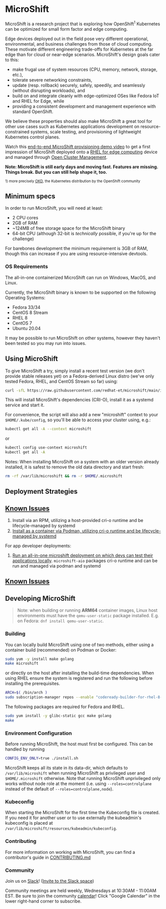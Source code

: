 # MicroShift

MicroShift is a research project that is exploring how OpenShift<sup>1</sup> Kubernetes can be optimized for small form factor and edge computing.

Edge devices deployed out in the field pose very different operational, environmental, and business challenges from those of cloud computing. These motivate different engineering trade-offs for Kubernetes at the far edge than for cloud or near-edge scenarios. MicroShift's design goals cater to this:

- make frugal use of system resources (CPU, memory, network, storage, etc.),
- tolerate severe networking constraints,
- update (resp. rollback) securely, safely, speedily, and seamlessly (without disrupting workloads), and
- build on and integrate cleanly with edge-optimized OSes like Fedora IoT and RHEL for Edge, while
- providing a consistent development and management experience with standard OpenShift.

We believe these properties should also make MicroShift a great tool for other use cases such as Kubernetes applications development on resource-constrained systems, scale testing, and provisioning of lightweight Kubernetes control planes.

Watch this [end-to-end MicroShift provisioning demo video](https://youtu.be/QOiB8NExtA4) to get a first impression of MicroShift deployed onto a [RHEL for edge computing](https://www.redhat.com/en/technologies/linux-platforms/enterprise-linux/edge-computing) device and managed through [Open Cluster Management](https://github.com/open-cluster-management).

**Note: MicroShift is still early days and moving fast. Features are missing. Things break. But you can still help shape it, too.**

<sup>1) more precisely [OKD](https://www.okd.io/), the Kubernetes distribution by the OpenShift community</sup>

## Minimum specs

In order to run MicroShift, you will need at least:

- 2 CPU cores
- 2GB of RAM
- ~124MB of free storage space for the MicroShift binary
- 64-bit CPU (although 32-bit is _technically_ possible, if you're up for the challenge)

For barebones development the minimum requirement is 3GB of RAM, though this can increase
if you are using resource-intensive devtools.

### OS Requirements

The all-in-one containerized MicroShift can run on Windows, MacOS, and Linux.

Currently, the MicroShift binary is known to be supported on the following Operating Systems:

- Fedora 33/34
- CentOS 8 Stream
- RHEL 8
- CentOS 7
- Ubuntu 20.04

It may be possible to run MicroShift on other systems, however they haven't been tested so you may run into issues.

## Using MicroShift

To give MicroShift a try, simply install a recent test version (we don't provide stable releases yet) on a Fedora-derived Linux distro (we've only tested Fedora, RHEL, and CentOS Stream so far) using:

```sh
curl -sfL https://raw.githubusercontent.com/redhat-et/microshift/main/install.sh | bash
```

This will install MicroShift's dependencies (CRI-O), install it as a systemd service and start it.

For convenience, the script will also add a new "microshift" context to your `$HOME/.kube/config`, so you'll be able to access your cluster using, e.g.:

```sh
kubectl get all -A --context microshift
```

or

```sh
kubectl config use-context microshift
kubectl get all -A
```

Notes: When installing MicroShift on a system with an older version already installed, it is safest to remove the old data directory and start fresh:

```sh
rm -rf /var/lib/microshift && rm -r $HOME/.microshift
```
## Deployment Strategies

## [Known Issues](./docs/known-issues.md)


1. Install via an RPM, utilizing a host-provided cri-o runtime and be lifecycle-managed by systemd
2. [Install as a container via Podman, utilizing cri-o runtime and be lifecycle-managed by systemd](https://microshift.io/docs/deployment-modes/microshift-containerized/)

For app developer deployments:

1. [Run an all-in-one microshift deployment on which devs can test their applications locally](https://microshift.io/docs/deployment-modes/microshift-aio/).  `microshift-aio` packages cri-o runtime and can be run and managed via podman and systemd


## [Known Issues](https://microshift.io/docs/known-issues/known-issues/)

## Developing MicroShift

> Note: when building or running **ARM64** container images, Linux host environments must have the `qemu-user-static` package installed. E.g. on Fedora: `dnf install qemu-user-static`.

### Building

You can locally build MicroShift using one of two methods, either using a container build (recommended) on Podman or Docker:

```sh
sudo yum -y install make golang
make microshift
```

or directly on the host after installing the build-time dependencies. When using RHEL ensure the system is registered and run the following before installing the prerequisites.

```sh
ARCH=$( /bin/arch )
sudo subscription-manager repos --enable "codeready-builder-for-rhel-8-${ARCH}-rpms"
```

The following packages are required for Fedora and RHEL.

```sh
sudo yum install -y glibc-static gcc make golang
make
```

### Environment Configuration

Before running MicroShift, the host must first be configured. This can be handled by running

```bash
CONFIG_ENV_ONLY=true ./install.sh
```

MicroShift keeps all its state in its data-dir, which defaults to `/var/lib/microshift` when running MicroShift as privileged user and `$HOME/.microshift` otherwise. Note that running MicroShift unprivileged only works without node role at the moment (i.e. using `--roles=controlplane` instead of the default of `--roles=controlplane,node`).

### Kubeconfig

When starting the MicroShift for the first time the Kubeconfig file is created. If you need it for another user or to use externally the kubeadmin's kubeconfig is placed at `/var/lib/microshift/resources/kubeadmin/kubeconfig`.

### Contributing

For more information on working with MicroShift, you can find a contributor's guide in [CONTRIBUTING.md](./CONTRIBUTING.md)

### Community

Join us on [Slack](https://microshift.slack.com)! ([Invite to the Slack space](https://join.slack.com/t/microshift/shared_invite/zt-uxncbjbl-XOjueb1ShNP7xfByDxNaaA))

Community meetings are held weekly, Wednesdays at 10:30AM - 11:00AM EST. Be sure to join the community [calendar](https://calendar.google.com/calendar/embed?src=nj6l882mfe4d2g9nr1h7avgrcs%40group.calendar.google.com&ctz=America%2FChicago)! Click "Google Calendar" in the lower right-hand corner to subscribe.

